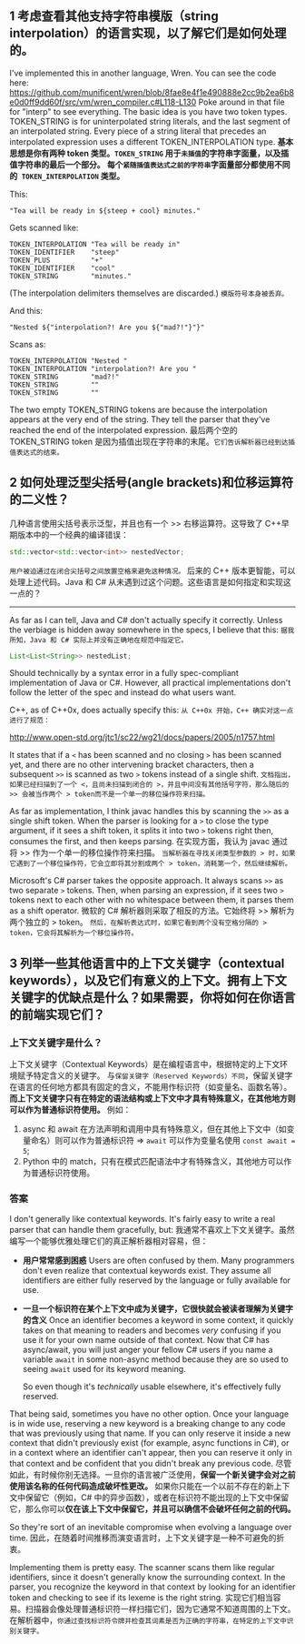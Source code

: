 ## 1 考虑查看其他支持字符串模版（string interpolation）的语言实现，以了解它们是如何处理的。

I've implemented this in another language, Wren. You can see the code here:
https://github.com/munificent/wren/blob/8fae8e4f1e490888e2cc9b2ea6b8e0d0ff9dd60f/src/vm/wren_compiler.c#L118-L130
Poke around in that file for "interp" to see everything. The basic idea is you have two token types. TOKEN_STRING is for uninterpolated string literals, and the last segment of an interpolated string. Every piece of a string literal that precedes an interpolated expression uses a different TOKEN_INTERPOLATION type.
**基本思想是你有两种 token 类型。`TOKEN_STRING` 用于`未插值`的字符串字面量，以及插值字符串的最后一个部分。**
**每个`紧随插值表达式之前的字符串`字面量部分都使用不同的` TOKEN_INTERPOLATION` 类型。**

This:

```lox
"Tea will be ready in ${steep + cool} minutes."
```

Gets scanned like:

```text
TOKEN_INTERPOLATION "Tea will be ready in"
TOKEN_IDENTIFIER    "steep"
TOKEN_PLUS          "+"
TOKEN_IDENTIFIER    "cool"
TOKEN_STRING        "minutes."
```

(The interpolation delimiters themselves are discarded.)
`模版符号本身被丢弃。`

And this:

```lox
"Nested ${"interpolation?! Are you ${"mad?!"}"}"
```

Scans as:

```text
TOKEN_INTERPOLATION "Nested "
TOKEN_INTERPOLATION "interpolation?! Are you "
TOKEN_STRING        "mad?!"
TOKEN_STRING        ""
TOKEN_STRING        ""
```

The two empty TOKEN_STRING tokens are because the interpolation appears at the
very end of the string. They tell the parser that they've reached the end of
the interpolated expression.
最后两个空的 TOKEN_STRING token 是因为插值出现在字符串的末尾。`它们告诉解析器已经到达插值表达式的结束。`

## 2 如何处理泛型尖括号(angle brackets)和位移运算符的二义性？

几种语言使用尖括号表示泛型，并且也有一个 >> 右移运算符。这导致了 C++早期版本中的一个经典的编译错误：

```cpp
std::vector<std::vector<int>> nestedVector;
```

`用户被迫通过在闭合尖括号之间放置空格来避免这种情况。`
后来的 C++ 版本更智能，可以处理上述代码。Java 和 C# 从未遇到过这个问题。这些语言是如何指定和实现这一点的？

---

As far as I can tell, Java and C# don't actually specify it correctly. Unless
the verbiage is hidden away somewhere in the specs, I believe that this:
`据我所知，Java 和 C# 实际上并没有正确地在规范中指定它。`

```java
List<List<String>> nestedList;
```

Should technically by a syntax error in a fully spec-compliant implementation of Java or C#. However, all practical implementations don't follow the letter of the spec and instead do what users want.

C++, as of C++0x, does actually specify this:
`从 C++0x 开始，C++ 确实对这一点进行了规范：`

http://www.open-std.org/jtc1/sc22/wg21/docs/papers/2005/n1757.html

It states that if a `<` has been scanned and no closing `>` has been scanned
yet, and there are no other intervening bracket characters, then a subsequent
`>>` is scanned as two `>` tokens instead of a single shift.
`文档指出，如果已经扫描到了一个 <，且尚未扫描到闭合的 >，并且中间没有其他括号字符，那么随后的 >> 会被当作两个 > token而不是一个单一的移位操作符来扫描。`

As far as implementation, I think javac handles this by scanning the `>>` as a
single shift token. When the parser is looking for a `>` to close the type
argument, if it sees a shift token, it splits it into two `>` tokens right then,
consumes the first, and then keeps parsing.
在实现方面，我认为 javac 通过将 >> 作为一个单一的移位操作符来扫描。
`当解析器在寻找关闭类型参数的 > 时，如果它遇到了一个移位操作符，它会立即将其分割成两个 > token，消耗第一个，然后继续解析。`

Microsoft's C# parser takes the opposite approach. It always scans `>>` as two
separate `>` tokens. Then, when parsing an expression, if it sees two `>` tokens
next to each other with no whitespace between them, it parses them as a shift
operator.
微软的 C# 解析器则采取了相反的方法。它始终将 >> 解析为两个独立的 > token。
`然后，在解析表达式时，如果它看到两个没有空格分隔的 > token，它会将其解析为一个移位操作符。`

## 3 列举一些其他语言中的上下文关键字（contextual keywords），以及它们有意义的上下文。拥有上下文关键字的优缺点是什么？如果需要，你将如何在你语言的前端实现它们？

### 上下文关键字是什么？

上下文关键字（Contextual Keywords）是在编程语言中，根据特定的上下文环境赋予特定含义的关键字。
与`保留关键字（Reserved Keywords）不同`，保留关键字在语言的任何地方都具有固定的含义，不能用作标识符（如变量名、函数名等）。
**而上下文关键字只有在特定的语法结构或上下文中才具有特殊意义，在其他地方则可以作为普通标识符使用。**
例如：

1. async 和 await 在方法声明和调用中具有特殊意义，但在其他上下文中（如变量命名）则可以作为普通标识符 => `await` 可以作为变量名使用 `const await = 5`;
2. Python 中的 match，只有在模式匹配语法中才有特殊含义，其他地方可以作为普通标识符使用。

### 答案

I don't generally like contextual keywords. It's fairly easy to write a real
parser that can handle them gracefully, but:
我通常不喜欢上下文关键字。虽然编写一个能够优雅处理它们的真正解析器相对容易，但：

- **用户常常感到困惑**
  Users are often confused by them. Many programmers don't even realize that
  contextual keywords exist. They assume all identifiers are either fully
  reserved by the language or fully available for use.
- **一旦一个标识符在某个上下文中成为关键字，它很快就会被读者理解为关键字的含义**
  Once an identifier becomes a keyword in some context, it quickly takes on
  that meaning to readers and becomes _very_ confusing if you use it for your
  own name outside of that context. Now that C# has async/await, you will
  just anger your fellow C# users if you name a variable `await` in some
  non-async method because they are so used to seeing `await` used for its
  keyword meaning.

  So even though it's _technically_ usable elsewhere, it's effectively fully
  reserved.

That being said, sometimes you have no other option. Once your language is in
wide use, reserving a new keyword is a breaking change to any code that was
previously using that name. If you can only reserve it inside a new context that
didn't previously exist (for example, async functions in C#), or in a context
where an identifier can't appear, then you can reserve it only in that context
and be confident that you didn't break any previous code.
尽管如此，有时候你别无选择。一旦你的语言被广泛使用，**保留一个新关键字会对之前使用该名称的任何代码造成破坏性更改。**
如果你只能在一个以前不存在的新上下文中保留它（例如，C# 中的异步函数），或者在标识符不能出现的上下文中保留它，那么你可以**仅在该上下文中保留它，并且可以确信不会破坏任何之前的代码。**

So they're sort of an inevitable compromise when evolving a language over time.
因此，在随着时间推移而演变语言时，上下文关键字是一种不可避免的折衷。

Implementing them is pretty easy. The scanner scans them like regular
identifiers, since it doesn't generally know the surrounding context. In the
parser, you recognize the keyword in that context by looking for an identifier
token and checking to see if its lexeme is the right string.
实现它们相当容易。扫描器会像处理普通标识符一样扫描它们，因为它通常不知道周围的上下文。
在解析器中，`你通过查找标识符令牌并检查其词素是否为正确的字符串，在特定的上下文中识别关键字。`
